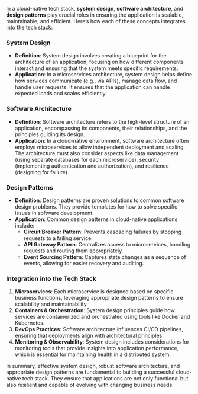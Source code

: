 In a cloud-native tech stack, **system design**, **software architecture**, and **design patterns** play crucial roles in ensuring the application is scalable, maintainable, and efficient. Here’s how each of these concepts integrates into the tech stack:

### System Design

- **Definition**: System design involves creating a blueprint for the architecture of an application, focusing on how different components interact and ensuring that the system meets specific requirements.
- **Application**: In a microservices architecture, system design helps define how services communicate (e.g., via APIs), manage data flow, and handle user requests. It ensures that the application can handle expected loads and scales efficiently.

### Software Architecture

- **Definition**: Software architecture refers to the high-level structure of an application, encompassing its components, their relationships, and the principles guiding its design.
- **Application**: In a cloud-native environment, software architecture often employs microservices to allow independent deployment and scaling. The architecture must also consider aspects like data management (using separate databases for each microservice), security (implementing authentication and authorization), and resilience (designing for failure).

### Design Patterns

- **Definition**: Design patterns are proven solutions to common software design problems. They provide templates for how to solve specific issues in software development.
- **Application**: Common design patterns in cloud-native applications include:
  - **Circuit Breaker Pattern**: Prevents cascading failures by stopping requests to a failing service.
  - **API Gateway Pattern**: Centralizes access to microservices, handling requests and routing them appropriately.
  - **Event Sourcing Pattern**: Captures state changes as a sequence of events, allowing for easier recovery and auditing.

### Integration into the Tech Stack

1. **Microservices**: Each microservice is designed based on specific business functions, leveraging appropriate design patterns to ensure scalability and maintainability.
2. **Containers & Orchestration**: System design principles guide how services are containerized and orchestrated using tools like Docker and Kubernetes.
3. **DevOps Practices**: Software architecture influences CI/CD pipelines, ensuring that deployments align with architectural principles.
4. **Monitoring & Observability**: System design includes considerations for monitoring tools that provide insights into application performance, which is essential for maintaining health in a distributed system.

In summary, effective system design, robust software architecture, and appropriate design patterns are fundamental to building a successful cloud-native tech stack. They ensure that applications are not only functional but also resilient and capable of evolving with changing business needs.
